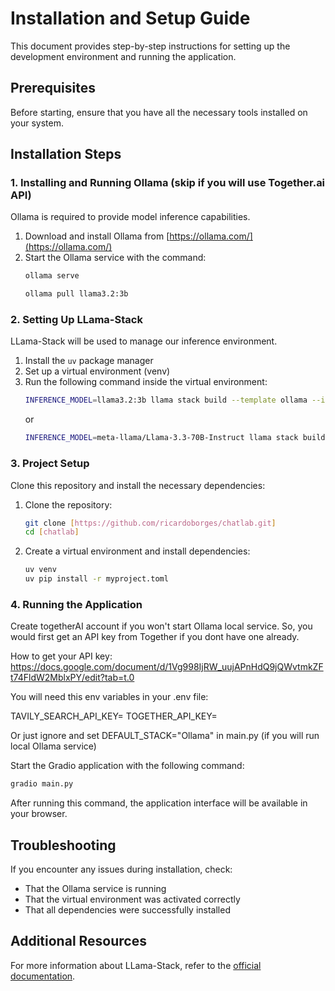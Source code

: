 # Installation and Setup Guide

This document provides step-by-step instructions for setting up the development environment and running the application.

## Prerequisites

Before starting, ensure that you have all the necessary tools installed on your system.

## Installation Steps

### 1. Installing and Running Ollama (skip if you will use Together.ai API)

Ollama is required to provide model inference capabilities.

1. Download and install Ollama from [https://ollama.com/](https://ollama.com/)
2. Start the Ollama service with the command:
   ```bash
   ollama serve
   ```
   ```bash
   ollama pull llama3.2:3b
   ```
   

### 2. Setting Up LLama-Stack

LLama-Stack will be used to manage our inference environment.

1. Install the `uv` package manager
2. Set up a virtual environment (venv)
3. Run the following command inside the virtual environment:
   ```bash
   INFERENCE_MODEL=llama3.2:3b llama stack build --template ollama --image-type venv --run
   ```
   or
   ```bash
   INFERENCE_MODEL=meta-llama/Llama-3.3-70B-Instruct llama stack build --template together --image-type venv --run
   ```

### 3. Project Setup

Clone this repository and install the necessary dependencies:

1. Clone the repository:
   ```bash
   git clone [https://github.com/ricardoborges/chatlab.git]
   cd [chatlab]
   ```

2. Create a virtual environment and install dependencies:
   ```bash
   uv venv
   uv pip install -r myproject.toml
   ```

### 4. Running the Application

Create togetherAI account if you won't start Ollama local service. So, you would first get an API key from Together if you dont have one already.

How to get your API key: 
https://docs.google.com/document/d/1Vg998IjRW_uujAPnHdQ9jQWvtmkZFt74FldW2MblxPY/edit?tab=t.0

You will need this env variables in your .env file:

TAVILY_SEARCH_API_KEY=
TOGETHER_API_KEY=

Or just ignore and set DEFAULT_STACK="Ollama" in main.py (if you will run local Ollama service)

Start the Gradio application with the following command:

```bash
gradio main.py
```

After running this command, the application interface will be available in your browser.

## Troubleshooting

If you encounter any issues during installation, check:
- That the Ollama service is running
- That the virtual environment was activated correctly
- That all dependencies were successfully installed

## Additional Resources

For more information about LLama-Stack, refer to the [official documentation](https://llama-stack.readthedocs.io/en/latest/getting_started/index.html).